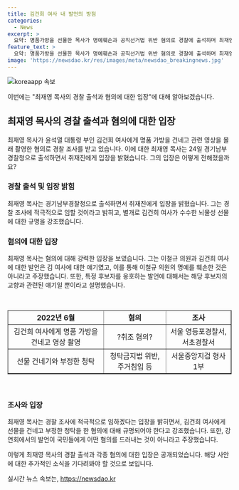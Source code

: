 ```yaml
---
title: 김건희 여사 내 발언의 방점
categories:
  - News
excerpt: >
  요약: 명품가방을 선물한 목사가 명예훼손과 공직선거법 위반 혐의로 경찰에 출석하며 최재영 목사는 교회 내에서의 선거운동과 특정 후보자를 옹호한 혐의 등으로 조사를 받았다. 또한 김건희 여사에 대한 뇌물성 선물 및 청탁 등으로도 조사를 받고 있다. 이에 대해 최 목사는 적극적으로 해명하고 있으며, 관련된 혐의들에 대해 충분한 규명을 요구하고 있다.
feature_text: >
  요약: 명품가방을 선물한 목사가 명예훼손과 공직선거법 위반 혐의로 경찰에 출석하며 최재영 목사는 교회 내에서의 선거운동과 특정 후보자를 옹호한 혐의 등으로 조사를 받았다. 또한 김건희 여사에 대한 뇌물성 선물 및 청탁 등으로도 조사를 받고 있다. 이에 대해 최 목사는 적극적으로 해명하고 있으며, 관련된 혐의들에 대해 충분한 규명을 요구하고 있다.
image: 'https://newsdao.kr/res/images/meta/newsdao_breakingnews.jpg'
---
```


<p><img src="https://newsdao.kr/res/images/meta/newsdao_breakingnews.jpg" alt="koreaapp 속보" /></p>

<p>이번에는 "최재영 목사의 경찰 출석과 혐의에 대한 입장"에 대해 알아보겠습니다.</p>

<h2 data-ke-size="size26">최재영 목사의 경찰 출석과 혐의에 대한 입장</h2>

<p data-ke-size="size16">최재영 목사가 윤석열 대통령 부인 김건희 여사에게 명품 가방을 건네고 관련 영상을 몰래 촬영한 혐의로 경찰 조사를 받고 있습니다. 이에 대한 최재영 목사는 24일 경기남부경찰청으로 출석하면서 취재진에게 입장을 밝혔습니다. 그의 입장은 어떻게 전해졌을까요? </p>

<h3 data-ke-size="size24">경찰 출석 및 입장 밝힘</h3>

<p data-ke-size="size16">최재영 목사는 경기남부경찰청으로 출석하면서 취재진에게 입장을 밝혔습니다. 그는 경찰 조사에 적극적으로 임할 것이라고 밝히고, 별개로 김건희 여사가 수수한 뇌물성 선물에 대한 규명을 강조했습니다. </p>

<h3 data-ke-size="size24">혐의에 대한 입장</h3>

<p data-ke-size="size16">최재영 목사는 혐의에 대해 강력한 입장을 보였습니다. 그는 이철규 의원과 김건희 여사에 대한 발언은 김 여사에 대한 얘기였고, 이를 통해 이철규 의원의 명예를 훼손한 것은 아니라고 주장했습니다. 또한, 특정 후보자를 옹호하는 발언에 대해서는 해당 후보자의 고향과 관련된 얘기일 뿐이라고 설명했습니다. </p>

<p data-ke-size="size16">&nbsp;</p>

<table border="1" style="width: 100%;">
<thead>
<tr>
<td style="text-align: center; height: 17px;"><b>2022년 6월</b></td>
<td style="text-align: center; height: 17px;"><b>혐의</b></td>
<td style="text-align: center; height: 17px;"><b>조사</b></td>
</tr>
</thead>
<tbody>
<tr>
<td style="text-align: center; height: 17px;">김건희 여사에게 명품 가방을 건네고 영상 촬영</td>
<td style="text-align: center; height: 17px;">?취조 혐의?</td>
<td style="text-align: center; height: 17px;">서울 영등포경찰서, 서초경찰서</td>
</tr>
<tr>
<td style="text-align: center; height: 17px;">선물 건네기와 부정한 청탁</td>
<td style="text-align: center; height: 17px;">청탁금지법 위반, 주거침입 등</td>
<td style="text-align: center; height: 17px;">서울중앙지검 형사1부</td>
</tr>
</tbody>
</table>

<p data-ke-size="size16">&nbsp;</p>

<h3 data-ke-size="size24">조사와 입장</h3>

<p data-ke-size="size16">최재영 목사는 경찰 조사에 적극적으로 임하겠다는 입장을 밝히면서, 김건희 여사에게 선물을 건네고 부정한 청탁을 한 혐의에 대해 규명되어야 한다고 강조했습니다. 또한, 강연회에서의 발언이 국민들에게 어떤 혐의를 드러내는 것이 아니라고 주장했습니다. </p>

<p>이렇게 최재영 목사의 경찰 출석과 각종 혐의에 대한 입장은 공개되었습니다. 해당 사안에 대한 추가적인 소식을 기다려봐야 할 것으로 보입니다.</p>
실시간 뉴스 속보는, <a href="https://newsdao.kr" rel="dofollow">https://newsdao.kr</a>


